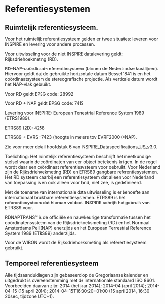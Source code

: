 Referentiesystemen
==================

Ruimtelijk referentiesysteem.
-----------------------------

Voor het ruimtelijk referentiesysteem gelden er twee situaties: leveren voor
INSPIRE en levering voor andere processen.

Voor uitwisseling voor de niet INSPIRE datalevering geldt: Rijksdriehoekmeting
(RD).

RD-NAP-coördinaat-referentiesysteem (binnen de Nederlandse kustlijnen). Hiervoor
geldt dat de gebruikte horizontale datum Bessel 1841 is en het coördinaatsysteem
de stereografische projectie. Als verticale datum wordt het NAP-vlak gebruikt.

Voor RD geldt EPSG code: 28992

Voor RD + NAP geldt EPSG code: 7415

Levering voor INSPIRE: European Terrestrial Reference System 1989 (ETRS1989).

ETRS89 (2D): 4258

ETRS89 + EVRS : 7423 (hoogte in meters tov EVRF2000 (=NAP).

Zie voor meer detail hoofdstuk 6 van INSPIRE_Dataspecifications_US_v3.0.

Toelichting:
Het ruimtelijk referentiesysteem beschrijft het meetkundige stelsel waarin de
coördinaten van een object betekenis krijgen. In de regel wordt daar een
coördinaat referentiesysteem voor gebruikt. Voor Nederland zijn de
Rijksdriehoekmeting (RD) en ETRS89 gangbare referentiesystemen. Het RD systeem
daarbij een referentiesysteem dat alleen voor Nederland van toepassing is en ook
alleen voor land, niet zee, is gedefinieerd.

Met de toename van internationale data uitwisseling is er behoefte aan
internationaal bruikbare referentiesystemen. ETRS89 is het referentiesysteem dat
hieraan voldoet. INSPIRE schrijft het gebruik van ETRS89 voor.

RDNAPTRANS™ is de officiële en nauwkeurige transformatie tussen het
coördinatensysteem van de Rijksdriehoeksmeting (RD) en het Normaal Amsterdams
Peil (NAP) enerzijds en het European Terrestrial Reference System 1989 (ETRS89)
anderzijds.

Voor de WIBON wordt de Rijksdriehoeksmeting als referentiesysteem gebruikt.

Temporeel referentiesysteem
---------------------------

Alle tijdsaanduidingen zijn gebaseerd op de Gregoriaanse kalender en uitgedrukt
is overeenstemming met de internationale standaard ISO 8601. Voorbeelden daarvan
zijn:
2014 (het jaar 2014); 2014-04 (april 2014); 2014-04-15 (15 april 2014);
2014-04-15T16:30:20+01:00 (15 april 2014, 16:30 20sec, tijdzone UTC+1).
